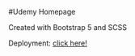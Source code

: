 #Udemy Homepage

Created with Bootstrap 5 and SCSS

Deployment: [click here!](https://prz96.github.io/udemyClone/)
